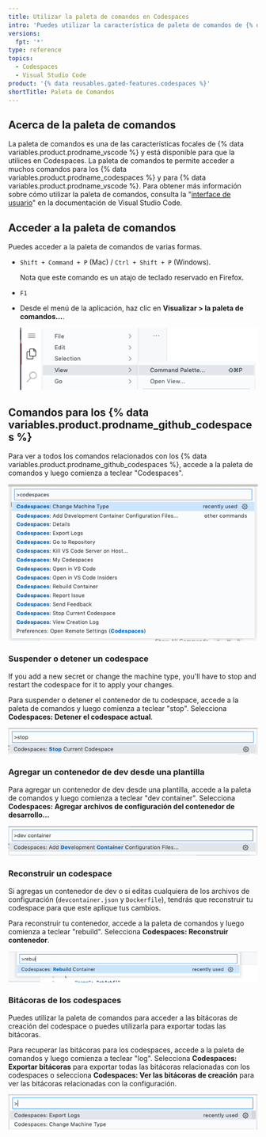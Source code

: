 ```yaml
---
title: Utilizar la paleta de comandos en Codespaces
intro: 'Puedes utilizar la característica de paleta de comandos de {% data variables.product.prodname_vscode %} para acceder a muchos comandos en Codespaces.'
versions:
  fpt: '*'
type: reference
topics:
  - Codespaces
  - Visual Studio Code
product: '{% data reusables.gated-features.codespaces %}'
shortTitle: Paleta de Comandos
---
```


## Acerca de la paleta de comandos

La paleta de comandos es una de las características focales de {% data variables.product.prodname_vscode %} y está disponible para que la utilices en Codespaces. La paleta de comandos te permite acceder a muchos comandos para los {% data variables.product.prodname_codespaces %} y para {% data variables.product.prodname_vscode %}. Para obtener más información sobre cómo utilizar la paleta de comandos, consulta la "[interface de usuario](https://code.visualstudio.com/docs/getstarted/userinterface#_command-palette)" en la documentación de Visual Studio Code.

## Acceder a la paleta de comandos

Puedes acceder a la paleta de comandos de varias formas.

- `Shift + Command + P` (Mac) / `Ctrl + Shift + P` (Windows).

  Nota que este comando es un atajo de teclado reservado en Firefox.
- `F1`
- Desde el menú de la aplicación, haz clic en **Visualizar > la paleta de comandos...**.

  ![El menú de la aplicación](/assets/images/help/codespaces/codespaces-view-menu.png)

## Comandos para los {% data variables.product.prodname_github_codespaces %}

Para ver a todos los comandos relacionados con los {% data variables.product.prodname_github_codespaces %}, accede a la paleta de comandos y luego comienza a teclear "Codespaces".

![Una lista de todos los comandos que se relacionan con los codespaces](/assets/images/help/codespaces/codespaces-command-palette.png)

### Suspender o detener un codespace

If you add a new secret or change the machine type, you'll have to stop and restart the codespace for it to apply your changes.

Para suspender o detener el contenedor de tu codespace, accede a la paleta de comandos y luego comienza a teclear "stop". Selecciona **Codespaces: Detener el codespace actual**.

![Comando para detner un codespace](/assets/images/help/codespaces/codespaces-stop.png)

### Agregar un contenedor de dev desde una plantilla

Para agregar un contenedor de dev desde una plantilla, accede a la paleta de comandos y luego comienza a teclear "dev container". Selecciona **Codespaces: Agregar archivos de configuración del contenedor de desarrollo...**

![Comando para agregar un contenedor de dev](/assets/images/help/codespaces/add-prebuilt-container-command.png)

### Reconstruir un codespace

Si agregas un contenedor de dev o si editas cualquiera de los archivos de configuración (`devcontainer.json` y `Dockerfile`), tendrás que reconstruir tu codespace para que este aplique tus cambios.

Para reconstruir tu contenedor, accede a la paleta de comandos y luego comienza a teclear "rebuild". Selecciona **Codespaces: Reconstruir contenedor**.

![Comando para reconstruir un codespace](/assets/images/help/codespaces/codespaces-rebuild.png)

### Bitácoras de los codespaces

Puedes utilizar la paleta de comandos para acceder a las bitácoras de creación del codespace o puedes utilizarla para exportar todas las bitácoras.

Para recuperar las bitácoras para los codespaces, accede a la paleta de comandos y luego comienza a teclear "log". Selecciona **Codespaces: Exportar bitácoras** para exportar todas las bitácoras relacionadas con los codespaces o selecciona **Codespaces: Ver las bitácoras de creación** para ver las bitácoras relacionadas con la configuración.

![Comando para acceder a las bitácoras](/assets/images/help/codespaces/codespaces-logs.png)
